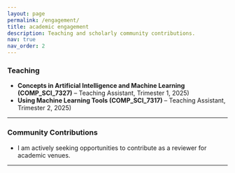 ```yaml
---
layout: page
permalink: /engagement/
title: academic engagement
description: Teaching and scholarly community contributions.
nav: true
nav_order: 2
---
```


### Teaching

- **Concepts in Artificial Intelligence and Machine Learning (COMP_SCI_7327)** – Teaching Assistant, Trimester 1, 2025)
- **Using Machine Learning Tools (COMP_SCI_7317)** – Teaching Assistant, Trimester 2, 2025)

---

### Community Contributions

- I am actively seeking opportunities to contribute as a reviewer for academic venues.

---
